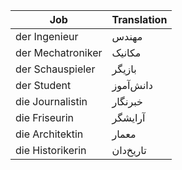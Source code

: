 
| Job               | Translation |
| ----------------- | ----------- |
| der Ingenieur     | مهندس       |
| der Mechatroniker | مکانیک      |
| der Schauspieler  | بازیگر      |
| der Student       | دانش‌آموز   |
| die Journalistin  | خبرنگار     |
| die Friseurin     | آرایشگر     |
| die Architektin   | معمار       |
| die Historikerin  | تاریخ‌دان   |
